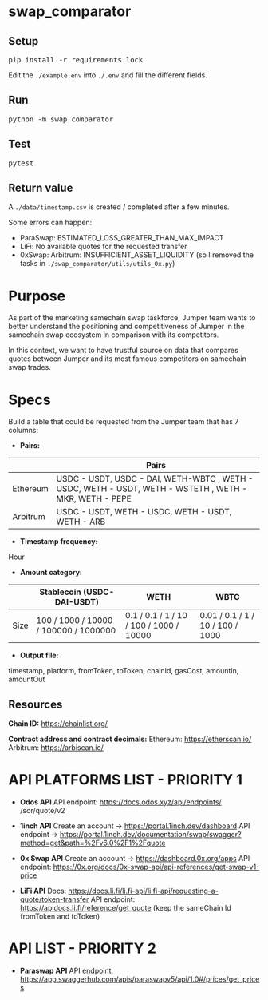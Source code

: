 # swap_comparator

## Setup
<pre>pip install -r requirements.lock</pre>
Edit the `./example.env` into `./.env` and fill the different fields.

## Run
<pre>python -m swap_comparator</pre>

## Test
<pre>pytest</pre>

## Return value
A `./data/timestamp.csv` is created / completed after a few minutes.

Some errors can happen:
- ParaSwap: ESTIMATED_LOSS_GREATER_THAN_MAX_IMPACT
- LiFi: No available quotes for the requested transfer
- 0xSwap: Arbitrum: INSUFFICIENT_ASSET_LIQUIDITY (so I removed the tasks in `./swap_comparator/utils/utils_0x.py`)

# Purpose

As part of the marketing samechain swap taskforce, Jumper team wants to better understand the positioning and competitiveness of Jumper in the samechain swap ecosystem in comparison with its competitors.

In this context, we want to have trustful source on data that compares quotes between Jumper and its most famous competitors on samechain swap trades.

# Specs

Build a table that could be requested from the Jumper team that has 7 columns:

- **Pairs:**

|          | Pairs                                                                                                   |
| -------- | ------------------------------------------------------------------------------------------------------- |
| Ethereum | USDC - USDT, USDC - DAI, WETH-WBTC , WETH - USDC, WETH - USDT, WETH - WSTETH ,  WETH - MKR, WETH - PEPE |  |  |
| Arbitrum | USDC - USDT, WETH - USDC, WETH - USDT, WETH - ARB                                                       |


- **Timestamp frequency:**

Hour

- **Amount category:**

|      | Stablecoin (USDC-DAI-USDT)            | WETH                                    | WBTC                             |
| ---- | ------------------------------------- | --------------------------------------- | -------------------------------- |
| Size | 100 / 1000 / 10000 / 100000 / 1000000 | 0.1 / 0.1 / 1 / 10 / 100 / 1000 / 10000 | 0.01 / 0.1 / 1 / 10 / 100 / 1000 |


- **Output file:**

timestamp, platform, fromToken, toToken, chainId, gasCost, amountIn, amountOut

## **Resources**

**Chain ID:**
https://chainlist.org/

**Contract address and contract decimals:**
Ethereum: https://etherscan.io/
Arbitrum: https://arbiscan.io/

# API PLATFORMS LIST - PRIORITY 1

- **Odos API**
API endpoint: https://docs.odos.xyz/api/endpoints/
/sor/quote/v2

- **1inch API**
Create an account → https://portal.1inch.dev/dashboard
API endpoint → https://portal.1inch.dev/documentation/swap/swagger?method=get&path=%2Fv6.0%2F1%2Fquote

- **0x Swap API**
Create an account → https://dashboard.0x.org/apps
API endpoint: https://0x.org/docs/0x-swap-api/api-references/get-swap-v1-price

- **LiFi API**
Docs: https://docs.li.fi/li.fi-api/li.fi-api/requesting-a-quote/token-transfer
API endpoint: https://apidocs.li.fi/reference/get_quote (keep the sameChain Id fromToken and toToken)

# API LIST - PRIORITY 2

- **Paraswap API**
API endpoint: https://app.swaggerhub.com/apis/paraswapv5/api/1.0#/prices/get_prices
